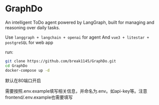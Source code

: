 # GraphDo
An intelligent ToDo agent powered by LangGraph, built for managing and reasoning over daily tasks.

Use `langgraph + langchain + openai` for agent
And  `vue3 + litestar + postgreSQL` for web app


run: 
```bash
git clone https://github.com/break1145/GraphDo.git
cd GraphDo
docker-compose up -d
```
默认在80端口开启

需要按照.env.example填写相关信息，并命名为.env。如api-key等。注意frontend/.env.example也需要填写
